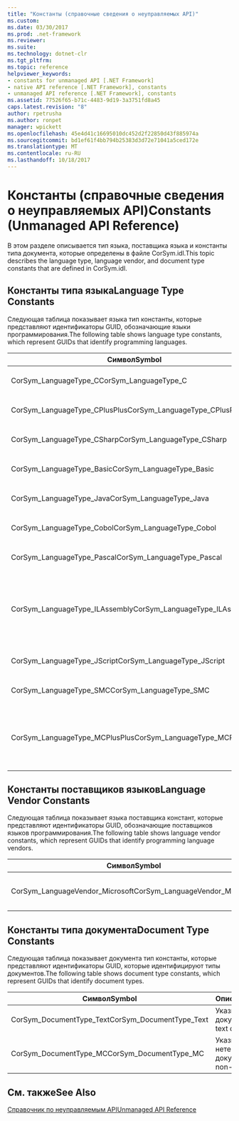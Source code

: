 ```yaml
---
title: "Константы (справочные сведения о неуправляемых API)"
ms.custom: 
ms.date: 03/30/2017
ms.prod: .net-framework
ms.reviewer: 
ms.suite: 
ms.technology: dotnet-clr
ms.tgt_pltfrm: 
ms.topic: reference
helpviewer_keywords:
- constants for unmanaged API [.NET Framework]
- native API reference [.NET Framework], constants
- unmanaged API reference [.NET Framework], constants
ms.assetid: 77526f65-b71c-4483-9d19-3a3751fd8a45
caps.latest.revision: "8"
author: rpetrusha
ms.author: ronpet
manager: wpickett
ms.openlocfilehash: 45e4d41c16695010dc452d2f22850d43f885974a
ms.sourcegitcommit: bd1ef61f4bb794b25383d3d72e71041a5ced172e
ms.translationtype: MT
ms.contentlocale: ru-RU
ms.lasthandoff: 10/18/2017
---
```

# <a name="constants-unmanaged-api-reference"></a><span data-ttu-id="a24f7-102">Константы (справочные сведения о неуправляемых API)</span><span class="sxs-lookup"><span data-stu-id="a24f7-102">Constants (Unmanaged API Reference)</span></span>
<span data-ttu-id="a24f7-103">В этом разделе описывается тип языка, поставщика языка и константы типа документа, которые определены в файле CorSym.idl.</span><span class="sxs-lookup"><span data-stu-id="a24f7-103">This topic describes the language type, language vendor, and document type constants that are defined in CorSym.idl.</span></span>  
  
## <a name="language-type-constants"></a><span data-ttu-id="a24f7-104">Константы типа языка</span><span class="sxs-lookup"><span data-stu-id="a24f7-104">Language Type Constants</span></span>  
 <span data-ttu-id="a24f7-105">Следующая таблица показывает языка тип константы, которые представляют идентификаторы GUID, обозначающие языки программирования.</span><span class="sxs-lookup"><span data-stu-id="a24f7-105">The following table shows language type constants, which represent GUIDs that identify programming languages.</span></span>  
  
|<span data-ttu-id="a24f7-106">Символ</span><span class="sxs-lookup"><span data-stu-id="a24f7-106">Symbol</span></span>|<span data-ttu-id="a24f7-107">Описание</span><span class="sxs-lookup"><span data-stu-id="a24f7-107">Description</span></span>|  
|------------|-----------------|  
|<span data-ttu-id="a24f7-108">CorSym_LanguageType_C</span><span class="sxs-lookup"><span data-stu-id="a24f7-108">CorSym_LanguageType_C</span></span>|<span data-ttu-id="a24f7-109">Указывает язык C.</span><span class="sxs-lookup"><span data-stu-id="a24f7-109">Indicates the C language.</span></span>|  
|<span data-ttu-id="a24f7-110">CorSym_LanguageType_CPlusPlus</span><span class="sxs-lookup"><span data-stu-id="a24f7-110">CorSym_LanguageType_CPlusPlus</span></span>|<span data-ttu-id="a24f7-111">Указывает язык C++.</span><span class="sxs-lookup"><span data-stu-id="a24f7-111">Indicates the C++ language.</span></span>|  
|<span data-ttu-id="a24f7-112">CorSym_LanguageType_CSharp</span><span class="sxs-lookup"><span data-stu-id="a24f7-112">CorSym_LanguageType_CSharp</span></span>|<span data-ttu-id="a24f7-113">Указывает язык C#.</span><span class="sxs-lookup"><span data-stu-id="a24f7-113">Indicates the C# language.</span></span>|  
|<span data-ttu-id="a24f7-114">CorSym_LanguageType_Basic</span><span class="sxs-lookup"><span data-stu-id="a24f7-114">CorSym_LanguageType_Basic</span></span>|<span data-ttu-id="a24f7-115">Указывает основной язык.</span><span class="sxs-lookup"><span data-stu-id="a24f7-115">Indicates the Basic language.</span></span>|  
|<span data-ttu-id="a24f7-116">CorSym_LanguageType_Java</span><span class="sxs-lookup"><span data-stu-id="a24f7-116">CorSym_LanguageType_Java</span></span>|<span data-ttu-id="a24f7-117">Указывает язык Java.</span><span class="sxs-lookup"><span data-stu-id="a24f7-117">Indicates the Java language.</span></span>|  
|<span data-ttu-id="a24f7-118">CorSym_LanguageType_Cobol</span><span class="sxs-lookup"><span data-stu-id="a24f7-118">CorSym_LanguageType_Cobol</span></span>|<span data-ttu-id="a24f7-119">Указывает язык COBOL.</span><span class="sxs-lookup"><span data-stu-id="a24f7-119">Indicates the COBOL language.</span></span>|  
|<span data-ttu-id="a24f7-120">CorSym_LanguageType_Pascal</span><span class="sxs-lookup"><span data-stu-id="a24f7-120">CorSym_LanguageType_Pascal</span></span>|<span data-ttu-id="a24f7-121">Указывает языка Pascal.</span><span class="sxs-lookup"><span data-stu-id="a24f7-121">Indicates the Pascal language.</span></span>|  
|<span data-ttu-id="a24f7-122">CorSym_LanguageType_ILAssembly</span><span class="sxs-lookup"><span data-stu-id="a24f7-122">CorSym_LanguageType_ILAssembly</span></span>|<span data-ttu-id="a24f7-123">Указывает код сборки Microsoft промежуточного языка MSIL.</span><span class="sxs-lookup"><span data-stu-id="a24f7-123">Indicates the Microsoft intermediate language (MSIL) assembly code.</span></span>|  
|<span data-ttu-id="a24f7-124">CorSym_LanguageType_JScript</span><span class="sxs-lookup"><span data-stu-id="a24f7-124">CorSym_LanguageType_JScript</span></span>|<span data-ttu-id="a24f7-125">Указывает язык JScript.</span><span class="sxs-lookup"><span data-stu-id="a24f7-125">Indicates the JScript language.</span></span>|  
|<span data-ttu-id="a24f7-126">CorSym_LanguageType_SMC</span><span class="sxs-lookup"><span data-stu-id="a24f7-126">CorSym_LanguageType_SMC</span></span>|<span data-ttu-id="a24f7-127">Обозначает язык SMC.</span><span class="sxs-lookup"><span data-stu-id="a24f7-127">Indicates the SMC language.</span></span>|  
|<span data-ttu-id="a24f7-128">CorSym_LanguageType_MCPlusPlus</span><span class="sxs-lookup"><span data-stu-id="a24f7-128">CorSym_LanguageType_MCPlusPlus</span></span>|<span data-ttu-id="a24f7-129">Указывает язык C++ включена для платформы .NET Framework.</span><span class="sxs-lookup"><span data-stu-id="a24f7-129">Indicates the C++ language enabled for the .NET Framework.</span></span>|  
  
## <a name="language-vendor-constants"></a><span data-ttu-id="a24f7-130">Константы поставщиков языков</span><span class="sxs-lookup"><span data-stu-id="a24f7-130">Language Vendor Constants</span></span>  
 <span data-ttu-id="a24f7-131">Следующая таблица показывает языка поставщика констант, которые представляют идентификаторы GUID, обозначающие поставщиков языков программирования.</span><span class="sxs-lookup"><span data-stu-id="a24f7-131">The following table shows language vendor constants, which represent GUIDs that identify programming language vendors.</span></span>  
  
|<span data-ttu-id="a24f7-132">Символ</span><span class="sxs-lookup"><span data-stu-id="a24f7-132">Symbol</span></span>|<span data-ttu-id="a24f7-133">Описание</span><span class="sxs-lookup"><span data-stu-id="a24f7-133">Description</span></span>|  
|------------|-----------------|  
|<span data-ttu-id="a24f7-134">CorSym_LanguageVendor_Microsoft</span><span class="sxs-lookup"><span data-stu-id="a24f7-134">CorSym_LanguageVendor_Microsoft</span></span>|<span data-ttu-id="a24f7-135">Указывает корпорации Майкрософт.</span><span class="sxs-lookup"><span data-stu-id="a24f7-135">Indicates Microsoft.</span></span>|  
  
## <a name="document-type-constants"></a><span data-ttu-id="a24f7-136">Константы типа документа</span><span class="sxs-lookup"><span data-stu-id="a24f7-136">Document Type Constants</span></span>  
 <span data-ttu-id="a24f7-137">Следующая таблица показывает документа тип константы, которые представляют идентификаторы GUID, которые идентифицируют типы документов.</span><span class="sxs-lookup"><span data-stu-id="a24f7-137">The following table shows document type constants, which represent GUIDs that identify document types.</span></span>  
  
|<span data-ttu-id="a24f7-138">Символ</span><span class="sxs-lookup"><span data-stu-id="a24f7-138">Symbol</span></span>|<span data-ttu-id="a24f7-139">Описание</span><span class="sxs-lookup"><span data-stu-id="a24f7-139">Description</span></span>|  
|------------|-----------------|  
|<span data-ttu-id="a24f7-140">CorSym_DocumentType_Text</span><span class="sxs-lookup"><span data-stu-id="a24f7-140">CorSym_DocumentType_Text</span></span>|<span data-ttu-id="a24f7-141">Указывает текстовый документ.</span><span class="sxs-lookup"><span data-stu-id="a24f7-141">Indicates a text document.</span></span>|  
|<span data-ttu-id="a24f7-142">CorSym_DocumentType_MC</span><span class="sxs-lookup"><span data-stu-id="a24f7-142">CorSym_DocumentType_MC</span></span>|<span data-ttu-id="a24f7-143">Указывает нетекстовый документ.</span><span class="sxs-lookup"><span data-stu-id="a24f7-143">Indicates a non-text document.</span></span>|  
  
## <a name="see-also"></a><span data-ttu-id="a24f7-144">См. также</span><span class="sxs-lookup"><span data-stu-id="a24f7-144">See Also</span></span>  
 [<span data-ttu-id="a24f7-145">Справочник по неуправляемым API</span><span class="sxs-lookup"><span data-stu-id="a24f7-145">Unmanaged API Reference</span></span>](../../../docs/framework/unmanaged-api/index.md)
